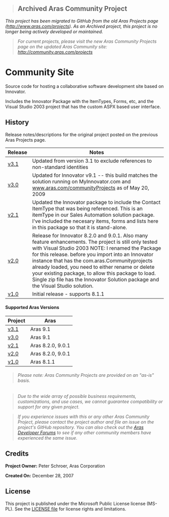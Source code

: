 >## Archived Aras Community Project
*This project has been migrated to GitHub from the old Aras Projects page (http://www.aras.com/projects). As an Archived project, this project is no longer being actively developed or maintained.*

>*For current projects, please visit the new Aras Community Projects page on the updated Aras Community site: http://community.aras.com/projects*

# Community Site

Source code for hosting a collaborative software development site based on Innovator.

Includes the Innovator Package with the ItemTypes, Forms, etc, and the Visual Studio 2003 project that has the custom ASPX based user interface.

## History

Release notes/descriptions for the original project posted on the previous Aras Projects page.

Release | Notes
--------|--------
[v3.1](https://github.com/ArasLabs/community-site-example/releases/tag/v3.1) | Updated from version 3.1 to exclude references to non-standard identities
[v3.0](https://github.com/ArasLabs/community-site-example/releases/tag/v3.0) | Updated for Innovator v9.1 -- this build matches the solution running on MyInnovator.com and www.aras.com/communityProjects as of May 20, 2009
[v2.1](https://github.com/ArasLabs/community-site-example/releases/tag/v2.1) | Updated the Innovator package to include the Contact ItemType that was being referenced. This is an itemType in our Sales Automation solution package. I've included the necesary items, forms and lists here in this package so that it is stand-alone.
[v2.0](https://github.com/ArasLabs/community-site-example/releases/tag/v2.0) | Release for Innovator 8.2.0 and 9.0.1. Also many feature enhancements. The project is still only tested with Visual Studio 2003 NOTE: I renamed the Package for this release. before you import into an Innovator instance that has the com.aras.Communityprojects already loaded, you need to either rename or delete your existing package, to allow this package to load. Single zip file has the Innovator Solution package and the Visual Studio solution.
[v1.0](https://github.com/ArasLabs/community-site-example/releases/tag/v1.0) | Initial release - supports 8.1.1

#### Supported Aras Versions

Project | Aras
--------|------
[v3.1](https://github.com/ArasLabs/community-site-example/releases/tag/v3.1) | Aras 9.1
[v3.0](https://github.com/ArasLabs/community-site-example/releases/tag/v3.0) | Aras 9.1
[v2.1](https://github.com/ArasLabs/community-site-example/releases/tag/v2.1) | Aras 8.2.0, 9.0.1
[v2.0](https://github.com/ArasLabs/community-site-example/releases/tag/v2.0) | Aras 8.2.0, 9.0.1
[v1.0](https://github.com/ArasLabs/community-site-example/releases/tag/v1.0) | Aras 8.1.1

> ###### *Please note: Aras Community Projects are provided on an "as-is" basis.*

>*Due to the wide array of possible business requirements, customizations, and use cases, we cannot guarantee compatibility or support for any given project.*

>*If you experience issues with this or any other Aras Community Project, please contact the project author and file an issue on the project's GitHub repository. You can also check out the [Aras Developer Forums](http://community.aras.com/forums/) to see if any other community members have experienced the same issue.*

## Credits

**Project Owner:** Peter Schroer, Aras Corporation

**Created On:** December 28, 2007

## License

This project is published under the Microsoft Public License license (MS-PL). See the [LICENSE file](./LICENSE.md) for license rights and limitations.
